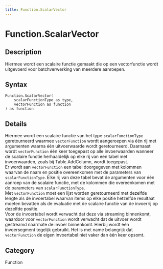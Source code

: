 ```yaml
---
title: Function.ScalarVector
---
```


# Function.ScalarVector


## Description

Hiermee wordt een scalaire functie gemaakt die op een vectorfunctie wordt uitgevoerd voor batchverwerking van meerdere aanroepen.


## Syntax

```powerquery
Function.ScalarVector(
    scalarFunctionType as type,
    vectorFunction as function
) as function
```


## Details

Hiermee wordt een scalaire functie van het type <code>scalarFunctionType</code> geretourneerd waarmee <code>vectorFunction</code> wordt aangeroepen via één rij met argumenten waarna één uitvoerwaarde wordt geretourneerd. Daarnaast wordt <code>vectorFunction</code> één keer toegepast op alle invoerwaarden wanneer de scalaire functie herhaaldelijk op elke rij van een tabel met invoerwaarden, zoals bij Table.AddColumn, wordt toegepast.<br />Er wordt aan <code>vectorFunction</code> een tabel doorgegeven met kolommen waarvan de naam en positie overeenkomen met de parameters van <code>scalarFunctionType</code>. Elke rij van deze tabel bevat de argumenten voor één aanroep van de scalaire functie, met de kolommen die overeenkomen met de parameters van <code>scalarFunctionType</code>.<br />Met <code>vectorFunction</code> moet een lijst worden geretourneerd met dezelfde lengte als de invoertabel waarvan items op elke positie hetzelfde resultaat moeten bevatten als de evaluatie met de scalaire functie van de invoerrij op dezelfde positie.<br />Voor de invoertabel wordt verwacht dat deze via streaming binnenkomt, waardoor voor <code>vectorFunction</code> wordt verwacht dat de uitvoer wordt gestreamd naarmate de invoer binnenkomt. Hierbij wordt één invoersegment tegelijk gebruikt. Het is met name belangrijk dat <code>vectorFunction</code> de eigen invoertabel niet vaker dan één keer opsomt.<br />



## Category
Function

